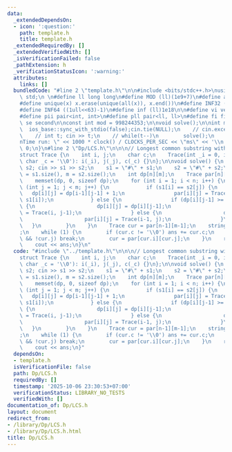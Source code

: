 ```yaml
---
data:
  _extendedDependsOn:
  - icon: ':question:'
    path: template.h
    title: template.h
  _extendedRequiredBy: []
  _extendedVerifiedWith: []
  _isVerificationFailed: false
  _pathExtension: h
  _verificationStatusIcon: ':warning:'
  attributes:
    links: []
  bundledCode: "#line 2 \"template.h\"\n\n#include <bits/stdc++.h>\nusing namespace\
    \ std;\n \n#define ll long long\n#define MOD (ll)(1e9+7)\n#define all(x) (x).begin(),(x).end()\n\
    #define unique(x) x.erase(unique(all(x)), x.end())\n#define INF32 ((1ull<<31)-1)\n\
    #define INF64 ((1ull<<63)-1)\n#define inf (ll)1e18\n\n#define vi vector<int>\n\
    #define pii pair<int, int>\n#define pll pair<ll, ll>\n#define fi first\n#define\
    \ se second\n\nconst int mod = 998244353;\n\nvoid solve();\n\nint main(){\n  \
    \  ios_base::sync_with_stdio(false);cin.tie(NULL);\n    // cin.exceptions(cin.failbit);\n\
    \    // int t; cin >> t;\n    // while(t--)\n        solve();\n    cerr << \"\\\
    nTime run: \" << 1000 * clock() / CLOCKS_PER_SEC << \"ms\" << '\\n';\n    return\
    \ 0;\n}\n#line 2 \"Dp/LCS.h\"\n\n\n// Longest common substring with trace\n\n\
    struct Trace {\n    int i, j;\n    char c;\n    Trace(int _i = 0, int _j = 0,\
    \ char _c = '\\0'): i(_i), j(_j), c(_c) {}\n};\n\nvoid solve() {\n    string s1,\
    \ s2; cin >> s1 >> s2;\n    s1 = \"#\" + s1;\n    s2 = \"#\" + s2;\n    int n\
    \ = s1.size(), m = s2.size();\n    int dp[n][m];\n    Trace par[n][m] = {};\n\
    \    memset(dp, 0, sizeof dp);\n    for (int i = 1; i < n; i++) {\n        for\
    \ (int j = 1; j < m; j++) {\n            if (s1[i] == s2[j]) {\n             \
    \   dp[i][j] = dp[i-1][j-1] + 1;\n                par[i][j] = Trace(i-1, j-1,\
    \ s1[i]);\n            } else {\n                if (dp[i][j-1] >= dp[i-1][j])\
    \ {\n                    dp[i][j] = dp[i][j-1];\n                    par[i][j]\
    \ = Trace(i, j-1);\n                } else {\n                    dp[i][j] = dp[i-1][j];\n\
    \                    par[i][j] = Trace(i-1, j);\n                }\n         \
    \   }\n        }\n    }\n    Trace cur = par[n-1][m-1];\n    string ans = \"\"\
    ;\n    while (1) {\n        if (cur.c != '\\0') ans += cur.c;\n        if (!cur.i\
    \ && !cur.j) break;\n        cur = par[cur.i][cur.j];\n    }\n    reverse(all(ans));\n\
    \    cout << ans;\n}\n"
  code: "#include \"../template.h\"\n\n\n// Longest common substring with trace\n\n\
    struct Trace {\n    int i, j;\n    char c;\n    Trace(int _i = 0, int _j = 0,\
    \ char _c = '\\0'): i(_i), j(_j), c(_c) {}\n};\n\nvoid solve() {\n    string s1,\
    \ s2; cin >> s1 >> s2;\n    s1 = \"#\" + s1;\n    s2 = \"#\" + s2;\n    int n\
    \ = s1.size(), m = s2.size();\n    int dp[n][m];\n    Trace par[n][m] = {};\n\
    \    memset(dp, 0, sizeof dp);\n    for (int i = 1; i < n; i++) {\n        for\
    \ (int j = 1; j < m; j++) {\n            if (s1[i] == s2[j]) {\n             \
    \   dp[i][j] = dp[i-1][j-1] + 1;\n                par[i][j] = Trace(i-1, j-1,\
    \ s1[i]);\n            } else {\n                if (dp[i][j-1] >= dp[i-1][j])\
    \ {\n                    dp[i][j] = dp[i][j-1];\n                    par[i][j]\
    \ = Trace(i, j-1);\n                } else {\n                    dp[i][j] = dp[i-1][j];\n\
    \                    par[i][j] = Trace(i-1, j);\n                }\n         \
    \   }\n        }\n    }\n    Trace cur = par[n-1][m-1];\n    string ans = \"\"\
    ;\n    while (1) {\n        if (cur.c != '\\0') ans += cur.c;\n        if (!cur.i\
    \ && !cur.j) break;\n        cur = par[cur.i][cur.j];\n    }\n    reverse(all(ans));\n\
    \    cout << ans;\n}"
  dependsOn:
  - template.h
  isVerificationFile: false
  path: Dp/LCS.h
  requiredBy: []
  timestamp: '2025-10-06 23:30:53+07:00'
  verificationStatus: LIBRARY_NO_TESTS
  verifiedWith: []
documentation_of: Dp/LCS.h
layout: document
redirect_from:
- /library/Dp/LCS.h
- /library/Dp/LCS.h.html
title: Dp/LCS.h
---
```

